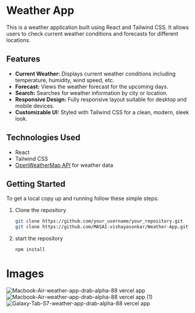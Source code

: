 # Weather App

This is a weather application built using React and Tailwind CSS. It allows users to check current weather conditions and forecasts for different locations.

## Features

- **Current Weather:** Displays current weather conditions including temperature, humidity, wind speed, etc.
- **Forecast:** Views the weather forecast for the upcoming days.
- **Search:** Searches for weather information by city or location.
- **Responsive Design:** Fully responsive layout suitable for desktop and mobile devices.
- **Customizable UI:** Styled with Tailwind CSS for a clean, modern, sleek look.

## Technologies Used

- React
- Tailwind CSS
- [OpenWeatherMap API](https://openweathermap.org/api) for weather data

## Getting Started

To get a local copy up and running follow these simple steps:

1. Clone the repository
   ```sh
   git clone https://github.com/your_username/your_repository.git
   git clone https://github.com/MASAI-vishayasonkar/Weather-App.git
2. start the repository
   ```sh
   npm install
# Images
![Macbook-Air-weather-app-drab-alpha-88 vercel app](https://github.com/uttammane1/Weather-App/assets/151371801/5ceca9eb-11ea-48e0-90da-bc3dd8040124)
</br>
![Macbook-Air-weather-app-drab-alpha-88 vercel app (1)](https://github.com/uttammane1/Weather-App/assets/151371801/2d9ee152-65b3-45b8-b3ba-1de85fc4b2af)
![Galaxy-Tab-S7-weather-app-drab-alpha-88 vercel app](https://github.com/uttammane1/Weather-App/assets/151371801/e04e6301-12fe-4d6c-9249-a1ea01955976)
